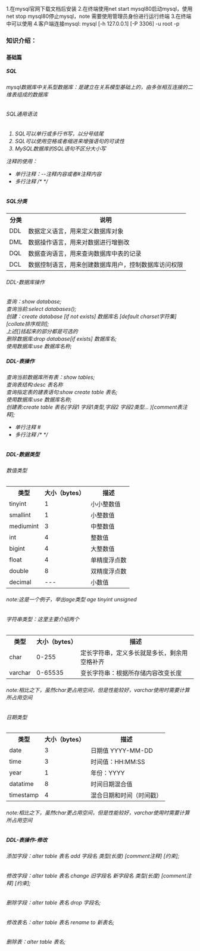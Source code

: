 1.在mysql官网下载文档后安装
2.在终端使用net start mysql80启动mysql，使用net stop mysql80停止mysql，note 需要使用管理员身份进行运行终端
3.在终端中可以使用
4.客户端连接mysql: mysql [-h 127.0.0.1] [-P 3306] -u root -p

<h3>知识介绍：<h3>
<h4>基础篇<h4>
<h5>SQL<h5>
<h6>
mysql数据库中关系型数据库：是建立在关系模型基础上的，由多张相互连接的二维表组成的数据库
<h6>
<h6>SQL通用语法<h6>
<ol>
<li>SQL可以单行或多行书写，以分号结尾</li>
<li>SQL可以使用空格或者缩进来增强语句的可读性</li>
<li>MySQL数据库的SQL语句不区分大小写</li>
</ol>
注释的使用：
<ul>
<li>单行注释：--注释内容或者#注释内容</li>
<li>多行注释 /* */</li>
</ul>
<h5>SQL分类<h6>
<div>
<table>
  <tr>
      <th>分类</th>
      <th>说明</th>
  </tr>
  <tr>
      <td>DDL</td>
      <td>数据定义语言，用来定义数据库对象</td>
  </tr>
  <tr>
      <td>DML</td>
      <td>数据操作语言，用来对数据进行增删改</td>
  </tr>
  <tr>
      <td>DQL</td>
      <td>数据查询语言，用来查询数据库中表的记录</td>
  </tr>
  <tr>
      <td>DCL</td>
      <td>数据控制语言，用来创建数据库用户，控制数据库访问权限</td>
  </tr>
</table>
</div>

<div>
<h6>DDL-数据库操作</h6>
查询：show database;<br>
查询当前:select databases();<br>
创建：create database [if not exists] 数据库名 [default charset字符集] [collate排序规则];<br>
上述[]括起来的部分都是可选的<br>
删除数据库:drop database[if exists] 数据库名;<br>
使用数据库:use 数据库名称;
</div>

<div>
<h5>DDL-表操作</h5>
查询当前数据库所有表：show tables;<br>
查询表结构:desc 表名称<br>
查询指定表的建表语句:show create table 表名;<br>
使用数据库:use 数据库名称;<br>
创建表:create table 表名(字段1 字段1类型,字段2 字段2类型... )[comment表注释];<br>

<ul>
<li>单行注释 # </li>
<li>多行注释 /* */</li>
</ul>
</div>


<h5>DDL-数据类型</h5>

<div>
<h6>数值类型</h6>
<table>
  <tr>
      <th>类型</th>
      <th>大小（bytes）</th>
      <th>描述</th>
  </tr>
  <tr>
      <td>tinyint</td>
      <td>1</td>
      <td>小小整数值</td>
  </tr>
  <tr>
      <td>smallint</td>
      <td>1</td>
      <td>小整数值</td>
  </tr>
  <tr>
      <td>mediumint</td>
      <td>3</td>
      <td>中整数值</td>
  </tr>
  <tr>
      <td>int</td>
      <td>4</td>
      <td>整数值</td>
  </tr>
  <tr>
      <td>bigint</td>
      <td>4</td>
      <td>大整数值</td>
  </tr>
  <tr>
      <td>float</td>
      <td>4</td>
      <td>单精度浮点数</td>
  </tr>
  <tr>
      <td>double</td>
      <td>8</td>
      <td>双精度浮点数</td>
  </tr>
  <tr>
      <td>decimal</td>
      <td>---</td>
      <td>小数值</td>
  </tr>
</table>
<h6>note:这是一个例子，举出age类型 age tinyint unsigned</h6>
</div>

<div>
<h6>字符串类型：这里主要介绍两个</h6>
<table>
  <tr>
      <th>类型</th>
      <th>大小（bytes）</th>
      <th>描述</th>
  </tr>
  <tr>
      <td>char</td>
      <td>0-255</td>
      <td>定长字符串，定义多长就是多长，剩余用空格补齐</td>
  </tr>
  <tr>
      <td>varchar</td>
      <td>0-65535</td>
      <td>变长字符串：根据所存储内容改变长度</td>
  </tr>
</table>
<h6>note:相比之下，虽然char更占用空间，但是性能较好，varchar使用时需要计算所占用空间</h6>
</div>

<div>
<h6>日期类型</h6>
<table>
  <tr>
      <th>类型</th>
      <th>大小（bytes）</th>
      <th>描述</th>
  </tr>
  <tr>
      <td>date</td>
      <td>3</td>
      <td>日期值 YYYY-MM-DD</td>
  </tr>
  <tr>
      <td>time</td>
      <td>3</td>
      <td>时间值：HH:MM:SS</td>
  </tr>
  </tr>
  <tr>
      <td>year</td>
      <td>1</td>
      <td>年份：YYYY</td>
  </tr>
  </tr>
  <tr>
      <td>datatime</td>
      <td>8</td>
      <td>时间日期混合值</td>
  </tr>
  </tr>
  <tr>
      <td>timestamp</td>
      <td>4</td>
      <td>混合日期和时间（时间戳）</td>
  </tr>
</table>
<h6>note:相比之下，虽然char更占用空间，但是性能较好，varchar使用时需要计算所占用空间</h6>
</div>

<div>
<h5>DDL-表操作-修改</h5>
<h6>添加字段：alter table 表名 add 字段名 类型(长度) [comment注释] [约束];</h6>
<h6>修改字段：alter table 表名 change 旧字段名 新字段名 类型(长度) [comment注释] [约束];</h6>
<h6>删除字段：alter table 表名 drop 字段名;</h6>
<h6>修改表名：alter table 表名 rename to 新表名;</h6>
<h6>删除表：alter table 表名;</h6>
</div>
